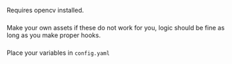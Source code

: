 Requires opencv installed.
###  
Make your own assets if these do not work for you, logic should be fine as long as you make proper hooks.
###
Place your variables in `config.yaml`